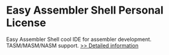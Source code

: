 # Easy Assembler Shell Personal License
Easy Assembler Shell cool IDE for assembler development. TASM/MASM/NASM support.
[>> Detailed information](https://secure.shareit.com/shareit/product.html?productid=196125&affiliateid=200057808)